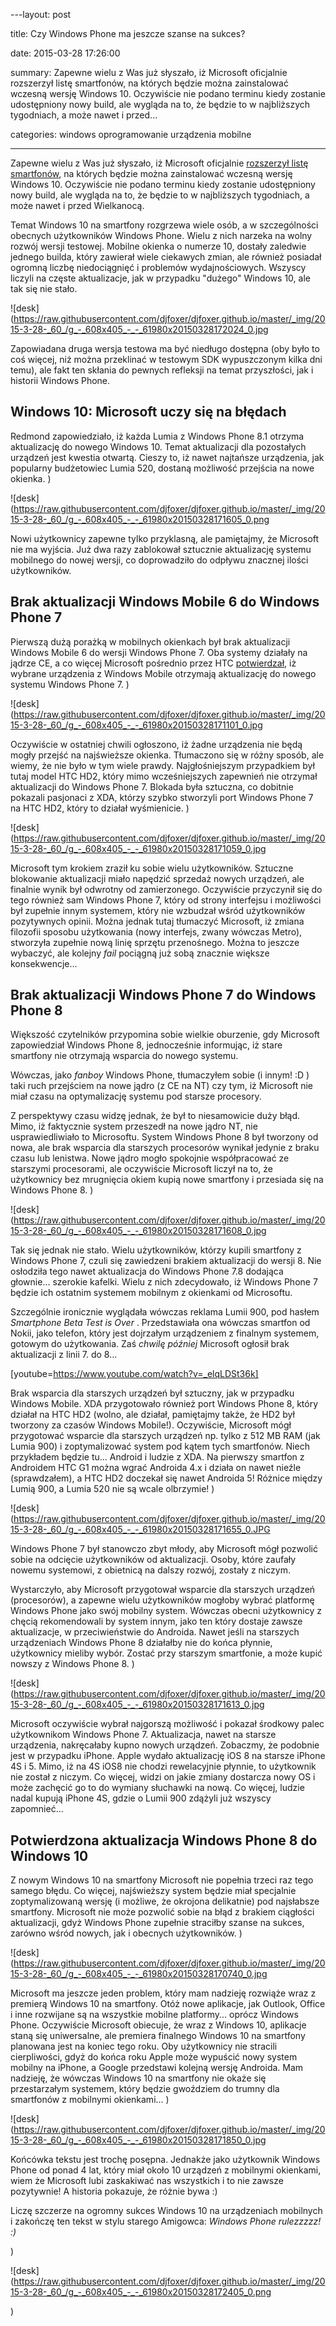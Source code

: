 ﻿---layout:     post

title:      Czy Windows Phone ma jeszcze szanse na sukces?

date:       2015-03-28 17:26:00

summary:    Zapewne wielu z Was już słyszało, iż Microsoft oficjalnie rozszerzył listę smartfonów, na których będzie można zainstalować wczesną wersję Windows 10. Oczywiście nie podano terminu kiedy zostanie udostępniony nowy build, ale wygląda na to, że będzie to w najbliższych tygodniach, a może nawet i przed...

categories: windows oprogramowanie urządzenia mobilne

---




Zapewne wielu z Was już słyszało, iż Microsoft oficjalnie [rozszerzył listę smartfonów](http://blogs.windows.com/bloggingwindows/2015/03/27/a-quick-update-on-windows-10-builds-for-phones-for-windows-insiders/), na których będzie można zainstalować wczesną wersję Windows 10. Oczywiście nie podano terminu kiedy zostanie udostępniony nowy build, ale wygląda na to, że będzie to w najbliższych tygodniach, a może nawet i przed Wielkanocą.

Temat Windows 10 na smartfony rozgrzewa wiele osób, a w szczególności obecnych użytkowników Windows Phone. Wielu z nich narzeka na wolny rozwój wersji testowej. Mobilne okienka o numerze 10, dostały zaledwie jednego builda, który zawierał wiele ciekawych zmian, ale również posiadał ogromną liczbę niedociągnięć i problemów wydajnościowych. Wszyscy liczyli na częste aktualizacje, jak w przypadku &quot;dużego&quot; Windows 10, ale tak się nie stało.




![desk](https://raw.githubusercontent.com/djfoxer/djfoxer.github.io/master/_img/2015-3-28-_60_/g_-_608x405_-_-_61980x20150328172024_0.jpg




Zapowiadana druga wersja testowa ma być niedługo dostępna (oby było to coś więcej, niż można przeklinać w testowym SDK wypuszczonym kilka dni temu), ale fakt ten skłania  do pewnych refleksji na temat przyszłości, jak i historii Windows Phone. 




## Windows 10: Microsoft uczy się na błędach




Redmond zapowiedziało, iż każda Lumia z Windows Phone 8.1 otrzyma aktualizację do nowego Windows 10. Temat aktualizacji dla pozostałych urządzeń jest kwestia otwartą. Cieszy to, iż nawet najtańsze urządzenia, jak popularny budżetowiec Lumia 520, dostaną możliwość przejścia na nowe okienka.
)


![desk](https://raw.githubusercontent.com/djfoxer/djfoxer.github.io/master/_img/2015-3-28-_60_/g_-_608x405_-_-_61980x20150328171605_0.png



Nowi użytkownicy zapewne tylko przyklasną, ale pamiętajmy, że Microsoft nie ma wyjścia. Już dwa razy zablokował sztucznie aktualizację systemu mobilnego do nowej wersji, co doprowadziło do odpływu znacznej ilości użytkowników. 




## Brak aktualizacji Windows Mobile 6 do Windows Phone 7




Pierwszą dużą porażką w mobilnych okienkach był brak aktualizacji Windows Mobile 6 do wersji Windows Phone 7. Oba systemy działały na jądrze CE, a co więcej Microsoft pośrednio przez HTC [potwierdzał](http://www.redmondpie.com/windows-mobile-7-on-htc-hd2-confirmed-again-by-htc-9140341/), iż wybrane urządzenia z Windows Mobile otrzymają aktualizację do nowego systemu Windows Phone 7.
)


![desk](https://raw.githubusercontent.com/djfoxer/djfoxer.github.io/master/_img/2015-3-28-_60_/g_-_608x405_-_-_61980x20150328171101_0.jpg



Oczywiście w ostatniej chwili ogłoszono, iż żadne urządzenia nie będą mogły przejść na najświeższe okienka. Tłumaczono się w różny sposób, ale wiemy, że nie było w tym wiele prawdy. Najgłośniejszym przypadkiem był tutaj model HTC HD2, który mimo wcześniejszych zapewnień nie otrzymał aktualizacji do Windows Phone 7. Blokada była sztuczna, co dobitnie pokazali pasjonaci z XDA, którzy szybko stworzyli port Windows Phone 7 na HTC HD2, który to działał wyśmienicie. 
)


![desk](https://raw.githubusercontent.com/djfoxer/djfoxer.github.io/master/_img/2015-3-28-_60_/g_-_608x405_-_-_61980x20150328171059_0.jpg



Microsoft tym krokiem zraził ku sobie wielu użytkowników. Sztuczne blokowanie aktualizacji miało napędzić sprzedaż nowych urządzeń, ale finalnie wynik był odwrotny od zamierzonego. Oczywiście przyczynił się do tego również sam Windows Phone 7, który od strony interfejsu i możliwości był zupełnie innym systemem, który nie wzbudzał wśród użytkowników pozytywnych opinii. Można jednak tutaj tłumaczyć Microsoft, iż zmiana filozofii sposobu użytkowania (nowy interfejs, zwany wówczas Metro), stworzyła zupełnie nową linię sprzętu przenośnego. Można to jeszcze wybaczyć, ale kolejny  *fail*  pociągną już sobą znacznie większe konsekwencje...




## Brak aktualizacji Windows Phone 7 do Windows Phone 8



Większość czytelników przypomina sobie wielkie oburzenie, gdy Microsoft zapowiedział Windows Phone 8, jednocześnie informując, iż stare smartfony nie otrzymają wsparcia do nowego systemu. 

Wówczas, jako  *fanboy*  Windows Phone, tłumaczyłem sobie (i innym! :D ) taki ruch przejściem na nowe jądro (z CE na NT) czy tym, iż Microsoft nie miał czasu na optymalizację systemu pod  starsze procesory. 

Z perspektywy czasu widzę jednak, że był to niesamowicie duży błąd. Mimo, iż faktycznie system przeszedł na nowe jądro NT, nie usprawiedliwiało to Microsoftu. System Windows Phone 8 był tworzony od nowa, ale brak wsparcia dla starszych procesorów wynikał jedynie z braku czasu lub lenistwa. Nowe jądro mogło spokojnie współpracować ze starszymi procesorami, ale oczywiście Microsoft liczył na to, że użytkownicy bez mrugnięcia okiem kupią nowe smartfony i przesiada się na Windows Phone 8. 
)


![desk](https://raw.githubusercontent.com/djfoxer/djfoxer.github.io/master/_img/2015-3-28-_60_/g_-_608x405_-_-_61980x20150328171608_0.jpg



Tak się jednak nie stało. Wielu użytkowników, którzy kupili smartfony z Windows Phone 7, czuli się zawiedzeni brakiem aktualizacji do wersji 8. Nie osłodziła tego nawet aktualizacja do Windows Phone 7.8 dodająca głownie... szerokie kafelki. Wielu z nich zdecydowało, iż Windows Phone 7 będzie ich ostatnim systemem mobilnym z okienkami od Microsoftu.

Szczególnie ironicznie wyglądała wówczas reklama Lumii 900, pod hasłem  *Smartphone Beta Test is Over* . Przedstawiała ona wówczas smartfon od Nokii, jako telefon, który jest dojrzałym urządzeniem z finalnym systemem, gotowym do użytkowania. Zaś  *chwilę później*  Microsoft ogłosił brak aktualizacji z linii 7. do 8...

[youtube=https://www.youtube.com/watch?v=_elqLDSt36k]

Brak wsparcia dla starszych urządzeń był sztuczny, jak w przypadku Windows Mobile. XDA przygotowało również port Windows Phone 8, który działał na HTC HD2 (wolno, ale działał, pamiętajmy także, że HD2 był tworzony za czasów Windows Mobile!). Oczywiście, Microsoft mógł przygotować wsparcie dla starszych urządzeń np. tylko z 512 MB RAM (jak Lumia 900) i zoptymalizować system pod kątem tych smartfonów. Niech przykładem będzie tu... Android i ludzie z XDA. Na pierwszy smartfon z Androidem HTC G1 można wgrać Androida 4.x i działa on nawet nieźle (sprawdzałem), a HTC HD2 doczekał się nawet Androida 5! Różnice między Lumią 900, a Lumia 520 nie są wcale olbrzymie!
)


![desk](https://raw.githubusercontent.com/djfoxer/djfoxer.github.io/master/_img/2015-3-28-_60_/g_-_608x405_-_-_61980x20150328171655_0.JPG



Windows Phone 7 był stanowczo zbyt młody, aby Microsoft mógł pozwolić sobie na odcięcie użytkowników od aktualizacji. Osoby, które zaufały nowemu systemowi, z obietnicą na dalszy rozwój, zostały z niczym.

Wystarczyło, aby Microsoft przygotował wsparcie dla starszych urządzeń (procesorów), a zapewne wielu użytkowników mogłoby wybrać platformę Windows Phone jako swój mobilny system. Wówczas obecni użytkownicy z chęcią rekomendowali by system innym, jako ten który dostaje zawsze aktualizacje, w przeciwieństwie do Androida. Nawet jeśli na starszych urządzeniach Windows Phone 8 działałby nie do końca płynnie, użytkownicy mieliby wybór. Zostać przy starszym smartfonie, a może kupić nowszy z Windows Phone 8.
)


![desk](https://raw.githubusercontent.com/djfoxer/djfoxer.github.io/master/_img/2015-3-28-_60_/g_-_608x405_-_-_61980x20150328171613_0.jpg



Microsoft oczywiście wybrał najgorszą możliwość i pokazał środkowy palec użytkownikom Windows Phone 7. Aktualizacja, nawet na starsze urządzenia, nakręcałaby kupno nowych urządzeń. Zobaczmy, że podobnie jest w przypadku iPhone. Apple wydało aktualizację iOS 8 na starsze iPhone 4S i 5. Mimo, iż na 4S iOS8 nie chodzi rewelacyjnie płynnie, to użytkownik nie został z niczym. Co więcej, widzi on jakie zmiany dostarcza nowy OS i może zachęcić go to do wymiany słuchawki na nową. Co więcej, ludzie nadal kupują iPhone 4S, gdzie o Lumii 900 zdążyli już wszyscy zapomnieć...




## Potwierdzona aktualizacja Windows Phone 8 do Windows 10




Z nowym Windows 10 na smartfony Microsoft nie popełnia trzeci raz tego samego błędu. Co więcej, najświeższy system będzie miał specjalnie zoptymalizowaną wersję (i możliwe, że okrojona delikatnie) pod najsłabsze smartfony. Microsoft nie może pozwolić sobie na błąd z brakiem ciągłości aktualizacji, gdyż Windows Phone zupełnie straciłby szanse na sukces, zarówno wśród nowych, jak i obecnych użytkowników. 
)


![desk](https://raw.githubusercontent.com/djfoxer/djfoxer.github.io/master/_img/2015-3-28-_60_/g_-_608x405_-_-_61980x20150328170740_0.jpg



Microsoft ma jeszcze jeden problem, który mam nadzieję rozwiąże wraz z premierą Windows 10 na smartfony. Otóż nowe aplikacje, jak Outlook, Office i inne rozwijane są na wszystkie mobilne platformy... oprócz Windows Phone. Oczywiście Microsoft obiecuje, że wraz z Windows 10, aplikacje staną się uniwersalne, ale premiera finalnego Windows 10 na smartfony planowana jest na koniec tego roku. Oby użytkownicy nie stracili cierpliwości, gdyż do końca roku Apple może wypuścić nowy system mobilny na iPhone, a Google przedstawi kolejną wersję Androida. Mam nadzieję, że wówczas Windows 10 na smartfony nie okaże się przestarzałym systemem, który będzie gwoździem do trumny dla smartfonów z mobilnymi okienkami...
)


![desk](https://raw.githubusercontent.com/djfoxer/djfoxer.github.io/master/_img/2015-3-28-_60_/g_-_608x405_-_-_61980x20150328171850_0.jpg



Końcówka tekstu jest trochę posępna. Jednakże jako użytkownik Windows Phone od ponad 4 lat, który miał około 10 urządzeń z mobilnymi okienkami, wiem że Microsoft lubi zaskakiwać nas wszystkich i to nie zawsze pozytywnie! A historia pokazuje, że różnie bywa :)

Liczę szczerze na ogromny sukces Windows 10 na urządzeniach mobilnych i zakończę ten tekst w stylu starego Amigowca:  *Windows Phone rulezzzzz! :)* 


)


![desk](https://raw.githubusercontent.com/djfoxer/djfoxer.github.io/master/_img/2015-3-28-_60_/g_-_608x405_-_-_61980x20150328172405_0.png



)